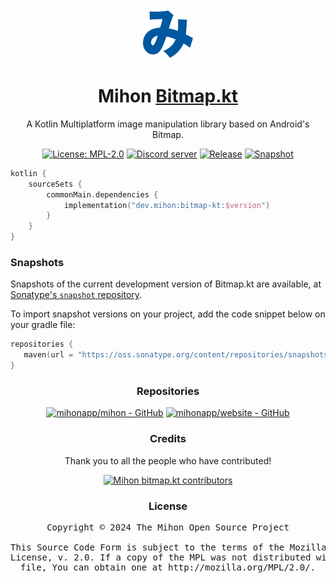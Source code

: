 <div align="center">

<a href="https://mihon.app">
    <img src="./.github/assets/logo.png" alt="Mihon logo" title="Mihon logo" width="80"/>
</a>

# Mihon [Bitmap.kt](#)

A Kotlin Multiplatform image manipulation library based on Android's Bitmap.

[![License: MPL-2.0](https://img.shields.io/github/license/mihonapp/bitmap.kt?labelColor=27303D&color=0877d2)](/LICENSE)
[![Discord server](https://img.shields.io/discord/1195734228319617024.svg?label=&labelColor=6A7EC2&color=7389D8&logo=discord&logoColor=FFFFFF)](https://discord.gg/mihon)
[![Release](https://img.shields.io/maven-central/v/dev.mihon/bitmap-kt.svg?label=Release)](https://central.sonatype.com/artifact/dev.mihon/bitmap-kt)
[![Snapshot](https://img.shields.io/nexus/s/dev.mihon/bitmap-kt?server=https%3A%2F%2Foss.sonatype.org&label=Snapshot)](https://oss.sonatype.org/content/repositories/snapshots/dev/mihon/bitmap-kt)

<div align="left">

```build.gradle.kts
kotlin {
    sourceSets {
        commonMain.dependencies {
            implementation("dev.mihon:bitmap-kt:$version")
        }
    }
}
```

### Snapshots

Snapshots of the current development version of Bitmap.kt are available, at [Sonatype's `snapshot` repository](https://oss.sonatype.org/content/repositories/snapshots/dev/mihon/bitmap-kt).

To import snapshot versions on your project, add the code snippet below on your gradle file:

```settings.gradle.kts
repositories {
   maven(url = "https://oss.sonatype.org/content/repositories/snapshots")
}
```

</div>

### Repositories

[![mihonapp/mihon - GitHub](https://github-readme-stats.vercel.app/api/pin/?username=mihonapp&repo=mihon&bg_color=161B22&text_color=c9d1d9&title_color=0877d2&icon_color=0877d2&border_radius=8&hide_border=true)](https://github.com/mihonapp/mihon/)
[![mihonapp/website - GitHub](https://github-readme-stats.vercel.app/api/pin/?username=mihonapp&repo=website&bg_color=161B22&text_color=c9d1d9&title_color=0877d2&icon_color=0877d2&border_radius=8&hide_border=true)](https://github.com/mihonapp/website/)

### Credits

Thank you to all the people who have contributed!

<a href="https://github.com/mihonapp/bitmap.kt/graphs/contributors">
    <img src="https://contrib.rocks/image?repo=mihonapp/bitmap.kt" alt="Mihon bitmap.kt contributors" title="Mihon bitmap.kt contributors"/>
</a>

### License

<pre>
Copyright © 2024 The Mihon Open Source Project

This Source Code Form is subject to the terms of the Mozilla Public
License, v. 2.0. If a copy of the MPL was not distributed with this
file, You can obtain one at http://mozilla.org/MPL/2.0/.
</pre>

</div>
